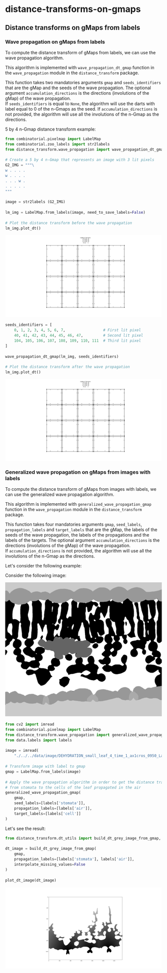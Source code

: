 # distance-transforms-on-gmaps

## Distance transforms on gMaps from labels

### Wave propagation on gMaps from labels

To compute the distance transform of gMaps from labels, we can use the wave propagation algorithm.

This algorithm is implemented with `wave_propagation_dt_gmap` function in the `wave_propagation` module in the `distance_transform` package.

This function takes two mandatories arguments `gmap` and `seeds_identifiers` that are the gMap and the seeds of the wave propagation. The optional argument `accumulation_directions` is the directions (involutions of the gMap) of the wave propagation. \
If `seeds_identifiers` is equal to `None`, the algorithm will use the darts with label equal to 0 of the n-Gmaps as the seed. If `accumulation_directions` is not provided, the algorithm will use all the involutions of the n-Gmap as the directions.

5 by 4 n-Gmap distance transform example:

```python
from combinatorial.pixelmap import LabelMap
from combinatorial.zoo_labels import str2labels
from distance_transform.wave_propagation import wave_propagation_dt_gmap

# Create a 5 by 4 n-Gmap that represents an image with 3 lit pixels
G2_IMG = """\
w . . . .
w . . . .
. . . w .
. . . . .
"""

image = str2labels (G2_IMG)

lm_img = LabelMap.from_labels(image, need_to_save_labels=False)

# Plot the distance transform before the wave propagation
lm_img.plot_dt()
```

![png](docs/images/output_gmap_before_dt.png)

```python
seeds_identifiers = [
    0, 1, 2, 3, 4, 5, 6, 7,                 # First lit pixel
    40, 41, 42, 43, 44, 45, 46, 47,         # Second lit pixel
    104, 105, 106, 107, 108, 109, 110, 111  # Third lit pixel
]

wave_propagation_dt_gmap(lm_img, seeds_identifiers)

# Plot the distance transform after the wave propagation
lm_img.plot_dt()
```

![png](docs/images/output_gmap_after_dt.png)

### Generalized wave propagation on gMaps from images with labels

To compute the distance transform of gMaps from images with labels, we can use the generalized wave propagation algorithm.

This algorithm is implemented with `generalized_wave_propagation_gmap` function in the `wave_propagation` module in the `distance_transform` package.

This function takes four mandatories arguments `gmap`, `seed_labels`, `propagation_labels` and `target_labels` that are the gMap, the labels of the seeds of the wave propagation, the labels of the propagations and the labels of the targets. The optional argument `accumulation_directions` is the directions (involutions of the gMap) of the wave propagation. \
If `accumulation_directions` is not provided, the algorithm will use all the involutions of the n-Gmap as the directions.

Let's consider the following example:

Consider the following image:

![png](data/image/DEHYDRATION_small_leaf_4_time_1_ax1cros_0950_Label_1152x1350_uint8.png)

```python
from cv2 import imread
from combinatorial.pixelmap import LabelMap
from distance_transform.wave_propagation import generalized_wave_propagation_gmap
from data.labels import labels

image = imread(
    "./../../data/image/DEHYDRATION_small_leaf_4_time_1_ax1cros_0950_Label_1152x1350_uint8.png", 0)

# Transform image with label to gmap
gmap = LabelMap.from_labels(image)

# Apply the wave propagation algorithm in order to get the distance transform
# from stomata to the cells of the leaf propagated in the air
generalized_wave_propagation_gmap(
    gmap,
    seed_labels=[labels['stomata']],
    propagation_labels=[labels['air']],
    target_labels=[labels['cell']]
)
```

Let's see the result:

```python
from distance_transform.dt_utils import build_dt_grey_image_from_gmap, plot_dt_image

dt_image = build_dt_grey_image_from_gmap(
    gmap,
    propagation_labels=[labels['stomata'], labels['air']],
    interpolate_missing_values=False
)

plot_dt_image(dt_image)
```

![png](docs/images/output_leaf_image_after_dt.png)
